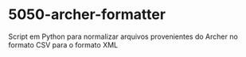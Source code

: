 # 5050-archer-formatter
Script em Python para normalizar arquivos provenientes do Archer no formato CSV para o formato XML
